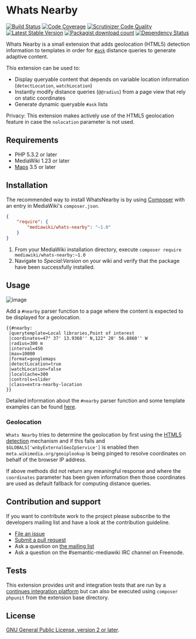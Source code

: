# Whats Nearby

[![Build Status](https://secure.travis-ci.org/SemanticMediaWiki/WhatsNearby.svg?branch=master)](http://travis-ci.org/SemanticMediaWiki/WhatsNearby)
[![Code Coverage](https://scrutinizer-ci.com/g/SemanticMediaWiki/WhatsNearby/badges/coverage.png?b=master)](https://scrutinizer-ci.com/g/SemanticMediaWiki/WhatsNearby/?branch=master)
[![Scrutinizer Code Quality](https://scrutinizer-ci.com/g/SemanticMediaWiki/WhatsNearby/badges/quality-score.png?b=master)](https://scrutinizer-ci.com/g/SemanticMediaWiki/WhatsNearby/?branch=master)
[![Latest Stable Version](https://poser.pugx.org/mediawiki/whats-nearby/version.png)](https://packagist.org/packages/mediawiki/whats-nearby)
[![Packagist download count](https://poser.pugx.org/mediawiki/whats-nearby/d/total.png)](https://packagist.org/packages/mediawiki/whats-nearby)
[![Dependency Status](https://www.versioneye.com/php/mediawiki:whats-nearby/badge.png)](https://www.versioneye.com/php/mediawiki:whats-nearby)

Whats Nearby is a small extension that adds geolocation (HTML5) detection information
to templates in order for [`#ask`][smw] distance queries to generate adaptive content.

This extension can be used to:

- Display queryable content that depends on variable location information (`detectLocation`,
  `watchLocation`)
- Instantly modify distance queries  (`@@radius`) from a page view that rely on static coordinates
- Generate dynamic queryable `#ask` lists

Privacy: This extension makes actively use of the HTML5 geolocation feature in case the
`nolocation` parameter is not used.

## Requirements

- PHP 5.3.2 or later
- MediaWiki 1.23 or later
- [Maps][maps] 3.5 or later

## Installation

The recommended way to install WhatsNearby is by using [Composer][composer] with
an entry in MediaWiki's `composer.json`.

```json
{
	"require": {
		"mediawiki/whats-nearby": "~1.0"
	}
}
```
1. From your MediaWiki installation directory, execute
   `composer require mediawiki/whats-nearby:~1.0`
2. Navigate to _Special:Version_ on your wiki and verify that the package
   have been successfully installed.

## Usage

![image](https://cloud.githubusercontent.com/assets/1245473/13100182/71f52ad6-d53a-11e5-8d57-3d1f94f510ee.png)

Add a `#nearby` parser function to a page where the content is expected to be
displayed for a geolocation.

```
{{#nearby:
 |querytemplate=Local libraries,Point of interest
 |coordinates=47° 37' 13.9368'' N,122° 20' 56.8860'' W
 |radius=300 m
 |interval=450
 |max=10000
 |format=googlemaps
 |detectLocation=true
 |watchLocation=false
 |localCache=300
 |controls=slider
 |class=extra-nearby-location
}}
```

Detailed information about the `#nearby` parser function and some template examples
can be found [here](docs/README.md).

### Geolocation

`Whats Nearby` tries to determine the geolocation by first using the [HTML5 detection][geoloc]
mechanism and if this fails and `$GLOBALS['wnbyExternalGeoIpService']` is enabled
then `meta.wikimedia.org/geoiplookup` is being pinged to resolve coordinates on behalf
of the browser IP address.

If above methods did not return any meaningful response and where the `coordinates`
parameter has been given information then those coordinates are used as
default fallback for computing distance queries.

## Contribution and support

If you want to contribute work to the project please subscribe to the developers mailing list and
have a look at the contribution guideline.

* [File an issue](https://github.com/SemanticMediaWiki/WhatsNearby/issues)
* [Submit a pull request](https://github.com/SemanticMediaWiki/WhatsNearby/pulls)
* Ask a question on [the mailing list](https://semantic-mediawiki.org/wiki/Mailing_list)
* Ask a question on the #semantic-mediawiki IRC channel on Freenode.

## Tests

This extension provides unit and integration tests that are run by a [continues integration platform][travis]
but can also be executed using `composer phpunit` from the extension base directory.

## License

[GNU General Public License, version 2 or later][gpl-licence].

[gpl-licence]: https://www.gnu.org/copyleft/gpl.html
[maps]: https://github.com/JeroenDeDauw/Maps
[travis]: https://travis-ci.org/SemanticMediaWiki/WhatsNearby
[smw]: https://github.com/SemanticMediaWiki/SemanticMediaWiki
[composer]: https://getcomposer.org/
[geoloc]: https://dev.w3.org/geo/api-/spec-source.html

